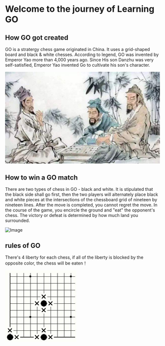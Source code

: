 # Welcome to the journey of Learning GO


## How GO got created

GO is a stratergy chess game originated in China. It uses a grid-shaped board and black & white chesses. According to legend, GO was invented by Emperor Yao more than 4,000 years ago. Since His son Danzhu was very self-satisfied, Emperor Yao invented Go to cultivate his son's character.

![Image](https://github.com/hbfs666/GO/blob/main/016895.png)


## How to win a GO match 

There are two types of chess in GO - black and white. It is stipulated that the black side shall go first, then the two players will alternately place black and white pieces at the intersections of the chessboard grid of nineteen by nineteen lines. After the move is completed, you cannot regret the move. In the course of the game, you encircle the ground and "eat" the opponent's chess. The victory or defeat is determined by how much land you surrounded.

![Image](https://n.sinaimg.cn/sports/transform/11/w496h315/20200308/8e23-iqrhckm2022398.png)

## rules of GO

There's 4 liberty for each chess, if all of the liberty is blocked by the opposite color, the chess will be eaten！

![Image](https://raw.githubusercontent.com/hbfs666/GO/main/20130918104611721.png)


